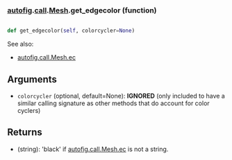 ### [autofig](autofig.md).[call](autofig.call.md).[Mesh](autofig.call.Mesh.md).get_edgecolor (function)


```py

def get_edgecolor(self, colorcycler=None)

```



See also:

* [autofig.call.Mesh.ec](autofig.call.Mesh.ec.md)

Arguments
-----------
* `colorcycler` (optional, default=None): **IGNORED** (only included
    to have a similar calling signature as other methods that do
    account for color cyclers)

Returns
----------
* (string): 'black' if [autofig.call.Mesh.ec](autofig.call.Mesh.ec.md) is not a string.

